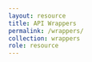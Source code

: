 ```yaml
---
layout: resource
title: API Wrappers
permalink: /wrappers/
collection: wrappers
role: resource
---
```

